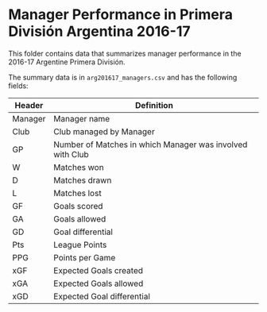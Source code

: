 Manager Performance in Primera División Argentina 2016-17
=========================================================

This folder contains data that summarizes manager performance in the 2016-17 Argentine Primera División.

The summary data is in `arg201617_managers.csv` and has the following fields:

Header | Definition
-------|------------
Manager | Manager name
Club | Club managed by Manager
GP | Number of Matches in which Manager was involved with Club
W | Matches won
D | Matches drawn
L | Matches lost
GF | Goals scored
GA | Goals allowed
GD | Goal differential
Pts | League Points
PPG | Points per Game
xGF | Expected Goals created
xGA | Expected Goals allowed
xGD | Expected Goal differential
